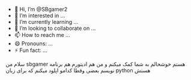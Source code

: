 - 👋 Hi, I’m @SBgamer2
- 👀 I’m interested in ...
- 🌱 I’m currently learning ...
- 💞️ I’m looking to collaborate on ...
- 📫 How to reach me ...
- 😄 Pronouns: ...
- ⚡ Fun fact: ...

<!---
SBgamer2/SBgamer2 is a ✨ special ✨ repository because its `README.md` (this file) appears on your GitHub profile.
You can click the Preview link to take a look at your changes.
--->
سلام من sbgamer هستم خوشحالم به شما کمک میکنم و من هم 
ادیتورم هم
برنامه نویسم بعضی وقطا کدامو اپلود میکنم که برای زبان python هستش
